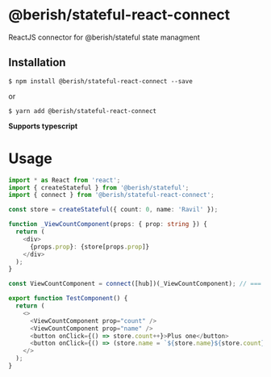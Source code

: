 # @berish/stateful-react-connect

ReactJS connector for @berish/stateful state managment

## Installation

```
$ npm install @berish/stateful-react-connect --save
```

or

```
$ yarn add @berish/stateful-react-connect
```

**Supports typescript**

# Usage

```typescript
import * as React from 'react';
import { createStateful } from '@berish/stateful';
import { connect } from '@berish/stateful-react-connect';

const store = createStateful({ count: 0, name: 'Ravil' });

function _ViewCountComponent(props: { prop: string }) {
  return (
    <div>
      {props.prop}: {store[props.prop]}
    </div>
  );
}

const ViewCountComponent = connect([hub])(_ViewCountComponent); // === const ViewCountComponent = connect([hub], _ViewCountComponent);

export function TestComponent() {
  return (
    <>
      <ViewCountComponent prop="count" />
      <ViewCountComponent prop="name" />
      <button onClick={() => store.count++}>Plus one</button>
      <button onClick={() => (store.name = `${store.name}${store.count}`)}>Change name</button>
    </>
  );
}
```
